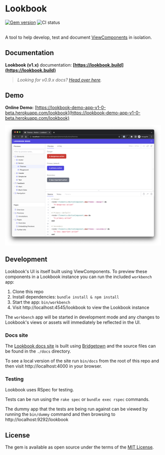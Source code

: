 # Lookbook

<div>
<a href="https://rubygems.org/gems/lookbook"><img src="https://img.shields.io/gem/v/lookbook?include_prereleases" alt="Gem version"></a>
<img src="https://github.com/allmarkedup/lookbook/actions/workflows/ci.yml/badge.svg?branch=v1.0-beta" alt="CI status">
</div>
<br>

A tool to help develop, test and document [ViewComponents](https://viewcomponent.org/) in isolation.

## Documentation

**Lookbook (v1.x)** documentation: **[https://lookbook.build](https://lookbook.build)**

> _Looking for v0.9.x docs? [Head over here](https://github.com/allmarkedup/lookbook/tree/0.9.x)._


## Demo

**Online Demo:** [https://lookbook-demo-app-v1-0-beta.herokuapp.com/lookbook](https://lookbook-demo-app-v1-0-beta.herokuapp.com/lookbook) 

[![Lookbook UI](.github/assets/lookbook_screenshot_v1.0_beta.png)](https://lookbook-demo-app-v1-0-beta.herokuapp.com/lookbook/)


## Development

Lookbook's UI is itself built using ViewComponents. To preview these components in a Lookbook instance you can run the included `workbench` app:

1. Clone this repo
2. Install dependencies: `bundle install & npm install`
3. Start the app: `bin/workbench`
4. Visit http://localhost:4545/lookbook to view the Lookbook instance

The `workbench` app will be started in development mode and any changes to Lookbook's views or assets will immediately be reflected in the UI.

### Docs site

The [Lookbook docs site](https://lookbook.build) is built using [Bridgetown](https://www.bridgetownrb.com/) and the source files can be found in the `./docs` directory.

To see a local version of the site run `bin/docs` from the root of this repo and then visit http://localhost:4000 in your browser.

### Testing

Lookbook uses RSpec for testing.

Tests can be run using the `rake spec` or `bundle exec rspec` commands.

The dummy app that the tests are being run against can be viewed by running the `bin/dummy` command and then browsing to http://localhost:9292/lookbook


## License

The gem is available as open source under the terms of the [MIT License](https://opensource.org/licenses/MIT).
